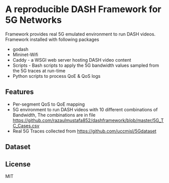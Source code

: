 # A reproducible DASH Framework for 5G Networks


Framework provides real 5G emulated environment to run DASH videos. Framework installed with following packages

  - godash
  - Mininet-Wifi
  - Caddy - a WSGI web server hosting DASH video content
  - Scripts - Bash scripts to apply the 5G bandwidth values sampled from the 5G traces at run-time
  - Python scripts to process QoE & QoS logs

## Features

  - Per-segment QoS to QoE mapping
  - 5G environment to run DASH videos with 10 different combinations of Bandwidth, The combinations are in file https://github.com/razaulmustafa852/dashframework/blob/master/5G_TC_Cases.csv
  - Real 5G Traces collected from https://github.com/uccmisl/5Gdataset

## Dataset


License
----

MIT
